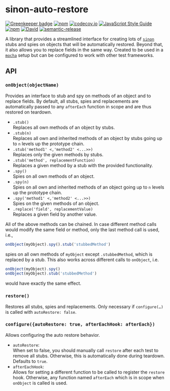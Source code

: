 # sinon-auto-restore

[![Greenkeeper badge](https://badges.greenkeeper.io/lukastaegert/sinon-auto-restore.svg)](https://greenkeeper.io/)
[![npm](https://img.shields.io/npm/v/sinon-auto-restore.svg?maxAge=3600)](https://www.npmjs.com/package/sinon-auto-restore)
[![codecov.io](https://img.shields.io/codecov/c/github/lukastaegert/sinon-auto-restore.svg?maxAge=3600)](http://codecov.io/github/lukastaegert/sinon-auto-restore)
[![JavaScript Style Guide](https://img.shields.io/badge/code%20style-standard-brightgreen.svg?maxAge=3600)](http://standardjs.com/)
[![npm](https://img.shields.io/npm/dm/sinon-auto-restore.svg?maxAge=3600)](https://www.npmjs.com/package/sinon-auto-restore)
[![David](https://img.shields.io/david/lukastaegert/sinon-auto-restore.svg?maxAge=3600)](https://david-dm.org/lukastaegert/sinon-auto-restore)
[![semantic-release](https://img.shields.io/badge/%20%20%F0%9F%93%A6%F0%9F%9A%80-semantic--release-e10079.svg?maxAge=3600)](https://github.com/semantic-release/semantic-release)

A library that provides a streamlined interface for creating lots of [`sinon`](https://github.com/sinonjs/sinon) stubs
and spies on objects that will be automatically restored. Beyond that, it also allows you to replace fields in the same
way. Created to be used in a [`mocha`](https://github.com/mochajs/mocha) setup but can
be configured to work with other test frameworks.

## API

### `onObject(objectName)`

Provides an interface to stub and spy on methods of an object and to replace fields. By default, all stubs, spies and
replacements are automatically passed to any `afterEach` function in scope and are thus restored on teardown.

* `.stub()`   
    Replaces all own methods of an object by stubs.
* `.stub(n)`   
    Replaces all own and inherited methods of an object by stubs going up to `n` levels up the prototype chain.
* `.stub('method1' <,'method2' <...>>)`  
    Replaces only the given methods by stubs.
* `.stub('method', replacementFunction)`  
    Replaces a given method by a stub with the provided functionality.
* `.spy()`  
    Spies on all own methods of an object.
* `.spy(n)`   
    Spies on all own and inherited methods of an object going up to `n` levels up the prototype chain.
* `.spy('method1' <,'method2' <...>>)`  
    Spies on the given methods of an object.
* `.replace('field', replacementValue)`  
    Replaces a given field by another value.

All of the above methods can be chained. In case different method calls would modify the same field or method, only the
last method call is used, i.e.,
```javascript
onObject(myObject).spy().stub('stubbedMethod')
```
spies on all own methods of `myObject` except `.stubbedMethod`, which is replaced by a stub. This also works across
different calls to `onObject`, i.e.
```javascript
onObject(myObject).spy()
onObject(myObject).stub('stubbedMethod')
```
would have exactly the same effect.

### `restore()`

Restores all stubs, spies and replacements. Only necessary if `configure(…)` is called with `autoRestore: false`.

### `configure({autoRestore: true, afterEachHook: afterEach})`

Allows configuring the auto restore behavior.

* `autoRestore`:  
    When set to false, you should manually call `restore` after each test to remove all stubs. Otherwise, this is
    automatically done during teardown. Defaults to `true`.
* `afterEachHook`:  
    Allows for setting a different function to be called to register the `restore` hook. Otherwise, any function
    named `afterEach` which is in scope when `onObject` is called is used.
